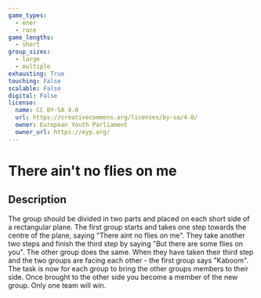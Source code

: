 ```yaml
---
game_types:
  - ener
  - race
game_lengths:
  - short
group_sizes:
  - large
  - multiple
exhausting: True
touching: False
scalable: False
digital: False
license:
  name: CC BY-SA 4.0
  url: https://creativecommons.org/licenses/by-sa/4.0/
  owner: European Youth Parliament
  owner_url: https://eyp.org/
---
```

# There ain't no flies on me

## Description
The group should be divided in two parts and placed on each short side of a rectangular plane. The first group starts and takes one step towards the centre of the plane, saying "There aint no flies on me". They take another two steps and finish the third step by saying "But there are some flies on you". The other group does the same. When they have taken their third step and the two groups are facing each other - the first group says "Kaboom". The task is now for each group to bring the other groups members to their side. Once brought to the other side you become a member of the new group. Only one team will win.
